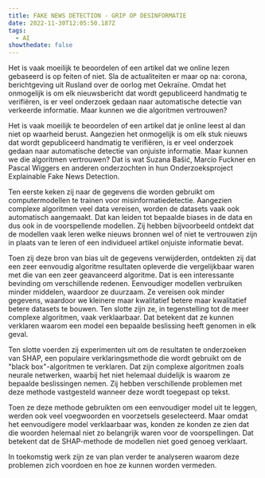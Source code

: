 ```yaml
---
title: FAKE NEWS DETECTION - GRIP OP DESINFORMATIE
date: 2022-11-30T12:05:50.187Z
tags:
  - AI
showthedate: false
---
```

Het is vaak moeilijk te beoordelen of een artikel dat we online lezen gebaseerd is op feiten of niet. Sla de actualiteiten er maar op na: corona, berichtgeving uit Rusland over de oorlog met Oekraïne. Omdat het onmogelijk is om elk nieuwsbericht dat wordt gepubliceerd handmatig te verifiëren, is er veel onderzoek gedaan naar automatische detectie van verkeerde informatie. Maar kunnen we die algoritmen vertrouwen?

Het is vaak moeilijk te beoordelen of een artikel dat je online leest al dan niet op waarheid berust. Aangezien het onmogelijk is om elk stuk nieuws dat wordt gepubliceerd handmatig te verifiëren, is er veel onderzoek gedaan naar automatische detectie van onjuiste informatie. Maar kunnen we die algoritmen vertrouwen? Dat is wat Suzana Bašić, Marcio Fuckner en Pascal Wiggers en anderen onderzochten in hun Onderzoeksproject Explainable Fake News Detection.

Ten eerste keken zij naar de gegevens die worden gebruikt om computermodellen te trainen voor misinformatiedetectie. Aangezien complexe algoritmen veel data vereisen, worden de datasets vaak ook automatisch aangemaakt. Dat kan leiden tot bepaalde biases in de data en dus ook in de voorspellende modellen. Zij hebben bijvoorbeeld ontdekt dat de modellen vaak leren welke nieuws bronnen wel of niet te vertrouwen zijn in plaats van te leren of een individueel artikel onjuiste informatie bevat.

 Toen zij deze bron van bias uit de gegevens verwijderden, ontdekten zij dat een zeer eenvoudig algoritme resultaten opleverde die vergelijkbaar waren met die van een zeer geavanceerd algoritme. Dat is een interessante bevinding om verschillende redenen. Eenvoudiger modellen verbruiken minder middelen, waardoor ze duurzaam. Ze vereisen ook minder gegevens, waardoor we kleinere maar kwalitatief betere maar kwalitatief betere datasets te bouwen. Ten slotte zijn ze, in tegenstelling tot de meer complexe algoritmen, vaak verklaarbaar. Dat betekent dat ze kunnen verklaren waarom een model een bepaalde beslissing heeft genomen in elk geval.

Ten slotte voerden zij experimenten uit om de resultaten te onderzoeken van SHAP, een populaire verklaringsmethode die wordt gebruikt om de "black box"-algoritmen te verklaren. Dat zijn complexe algoritmen zoals neurale netwerken, waarbij het niet helemaal duidelijk is waarom ze bepaalde beslissingen nemen. Zij hebben verschillende problemen met deze methode vastgesteld wanneer deze wordt toegepast op tekst.

Toen ze deze methode gebruikten om een eenvoudiger model uit te leggen, werden ook veel voegwoorden en voorzetsels geselecteerd. Maar omdat het eenvoudigere model verklaarbaar was, konden ze konden ze zien dat die woorden helemaal niet zo belangrijk waren voor de voorspellingen. Dat betekent dat de SHAP-methode de modellen niet goed genoeg verklaart.

In toekomstig werk zijn ze van plan verder te analyseren waarom deze problemen zich voordoen en hoe ze kunnen worden vermeden.